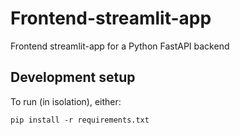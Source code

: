 # Frontend-streamlit-app

Frontend streamlit-app for a Python FastAPI backend

## Development setup

To run (in isolation), either:

    pip install -r requirements.txt

